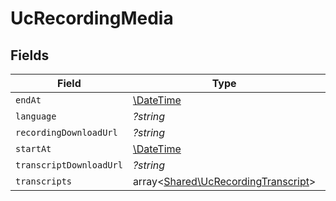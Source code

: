# UcRecordingMedia


## Fields

| Field                                                                               | Type                                                                                | Required                                                                            | Description                                                                         |
| ----------------------------------------------------------------------------------- | ----------------------------------------------------------------------------------- | ----------------------------------------------------------------------------------- | ----------------------------------------------------------------------------------- |
| `endAt`                                                                             | [\DateTime](https://www.php.net/manual/en/class.datetime.php)                       | :heavy_minus_sign:                                                                  | N/A                                                                                 |
| `language`                                                                          | *?string*                                                                           | :heavy_minus_sign:                                                                  | N/A                                                                                 |
| `recordingDownloadUrl`                                                              | *?string*                                                                           | :heavy_minus_sign:                                                                  | N/A                                                                                 |
| `startAt`                                                                           | [\DateTime](https://www.php.net/manual/en/class.datetime.php)                       | :heavy_minus_sign:                                                                  | N/A                                                                                 |
| `transcriptDownloadUrl`                                                             | *?string*                                                                           | :heavy_minus_sign:                                                                  | N/A                                                                                 |
| `transcripts`                                                                       | array<[Shared\UcRecordingTranscript](../../Models/Shared/UcRecordingTranscript.md)> | :heavy_minus_sign:                                                                  | N/A                                                                                 |